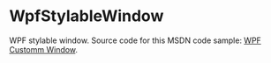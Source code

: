 # WpfStylableWindow
WPF stylable window.
Source code for this MSDN code sample: [WPF Customm Window](https://code.msdn.microsoft.com/WPF-styling-a-Window-in-fcf4e4ce).
